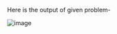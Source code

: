 Here is the output of given problem-

![image](https://github.com/user-attachments/assets/799a9153-501c-4d3b-9163-ee46f492104f)
